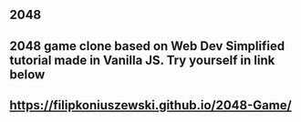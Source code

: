 ## 2048

## 2048 game clone based on Web Dev Simplified tutorial made in Vanilla JS. Try yourself in link below

## https://filipkoniuszewski.github.io/2048-Game/
